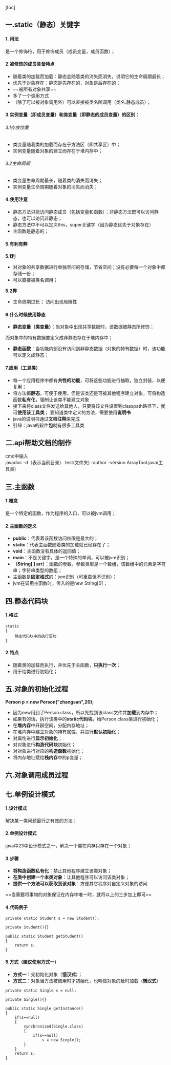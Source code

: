 [toc]
## 一.static（静态）关键字
#### 1. 用法
是一个修饰符，用于修饰成员（成员变量，成员函数）；
#### 2.被修饰的成员具备特点
- 随着类的加载而加载：静态会随着类的消失而消失，说明它的生命周期最长；
- 优先于对象存在：静态是先存在的，对象是后存在的；
- ==被所有对象共享==
- 多了一个调用方式
- （除了可以被对象调用外）可以直接被类名所调用（类名.静态成员）；

#### 3.实例变量（即成员变量）和类变量（即静态的成员变量）的区别：

###### 3.1存放位置

- 类变量随着类的加载而存在于方法区（即共享区）中；
- 实例变量随着对象的建立而存在于堆内存中；

###### 3.2生命周期

- 类变量生命周期最长，随着类的消失而消失；
- 实例变量生命周期随着对象的消失而消失；

#### 4.使用注意

- 静态方法只能访问静态成员（包括变量和函数）；非静态方法既可以访问静态，也可以访问非静态；
- 静态方法中不可以定义this，super关键字（因为静态优先于对象存在）
- 主函数是静态的；

#### 5.有利有弊
**5.1利**
- 对对象的共享数据进行单独空间的存储，节省空间；没有必要每一个对象中都存储一份；
- 可以直接被类名调用；

**5.2弊**
- 生命周期过长； 访问出现局限性

#### 6.什么时候使用静态

- **静态变量（类变量）**：当对象中出现共享数据时，该数据被静态所修饰；

而对象中的特有数据要定义成非静态存在于堆内存中；
- **静态函数**：当功能内部没有访问到非静态数据（对象的特有数据）时，该功能可以定义成静态；

#### 7.应用（工具类）
- 每一个应用程序中都有**共性的功能**，可将这些功能进行抽取，独立封装，以便复用；
- 将方法都**静态**，可便于使用，但是该类还是可被其他程序建立对象，可将构造函数**私有化**，强制让该类不能建立对象
- 接下来将class文件发送给其他人，只要将该文件设置到classpath路径下，就可**使用该工具类**； 
要知道类中定义的方法，需要使用**说明书**
- java的说明书通过**文档注释**来完成
- 引伸：java的软件**包**就有很多工具类

## 二.api帮助文档的制作

cmd中输入   
javadoc -d（表示当前目录） test(文件夹) -author -version ArrayTool.java(工具类)

## 三.主函数

#### 1.概念
是一个特定的函数，作为程序的入口，可以被jvm调用；

#### 2.主函数的定义

- **public**：代表着该函数访问权限是最大的；
- **static**：代表主函数随着类的加载就已经存在了；
- **void**：主函数没有具体的返回值；
- **main**：不是关键字，是一个特殊的单词，可以被jvm识别；
- **（String[ ] arr）**：函数的参数，参数类型是一个数组，该数组中的元素是字符串；字符串类型的数组；
- 主函数是**固定格式**的：jvm识别（可重载但不识别）；
- jvm在调用主函数时，传入的是new String[0]；

## 四.静态代码块

#### 1.格式

```
static
{
    静态代码块中的执行语句
}
```

#### 2.特点
- 随着类的加载而执行，并优先于主函数，**只执行一次**；
- 用于给类进行初始化；

## 五.对象的初始化过程
**Person p = new Person("zhangsan",20);**

- 因为new用到了Person.class，所以先找到该class文件并**加载**到内存中；
- 如果有的话，执行该类中的**static代码块**，给Person.class类进行初始化；
- 在**堆内存**中开辟空间，分配内存地址；
- 在堆内存中建立对象的特有属性，并进行**默认初始化**；
- 对属性进行**显示初始化**；
- 对对象进行**构造代码块**初始化；
- 对对象进行对应的**构造函数**初始化；
- 将内存地址赋给**栈内存**中的p变量；

## 六.对象调用成员过程

## 七.单例设计模式
#### 1.设计模式
解决某一类问题最行之有效的方法；

#### 2.单例设计模式
java中23中设计模式之一，解决一个类在内存只存在一个对象；

#### 3.步骤
- **将构造函数私有化**：禁止其他程序建立该类对象；
- **在类中创建一个本类对象**：让其他程序可以访问该类对象；
- **提供一个方法可以获取到该对象**：方便其它程序对自定义对象的访问

==当需要将事物的对象保证在内存中唯一时，就将以上的三步加上即可==

#### 4.代码例子

```
private static Student s = new Student();

private Student(){}

public static Student getStudent()
{
    return s;
}
```


#### 5.方式（建议使用方式一）

- **方式一**：先初始化对象（**饿汉式**）；
- **方式二**：对象当方法被调用时才初始化，也叫做对象的延时加载（**懒汉式**）


```
private static Single s = null;

private Single(){}

public static Single getInstance()
{
    if(s==null)
    {
        synchronized(Single.class)
        {
            if(s==null)
                s = new Single();
        }
    }
    return s;
}
```
